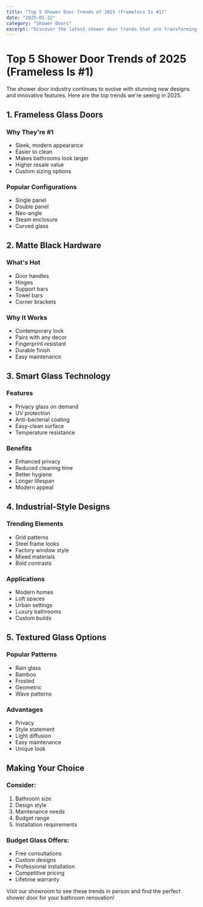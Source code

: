 ```yaml
---
title: "Top 5 Shower Door Trends of 2025 (Frameless Is #1)"
date: "2025-01-22"
category: "Shower Doors"
excerpt: "Discover the latest shower door trends that are transforming bathrooms in 2025, with frameless designs leading the way."
---
```


# Top 5 Shower Door Trends of 2025 (Frameless Is #1)

The shower door industry continues to evolve with stunning new designs and innovative features. Here are the top trends we're seeing in 2025.

## 1. Frameless Glass Doors

### Why They're #1
- Sleek, modern appearance
- Easier to clean
- Makes bathrooms look larger
- Higher resale value
- Custom sizing options

### Popular Configurations
- Single panel
- Double panel
- Neo-angle
- Steam enclosure
- Curved glass

## 2. Matte Black Hardware

### What's Hot
- Door handles
- Hinges
- Support bars
- Towel bars
- Corner brackets

### Why It Works
- Contemporary look
- Pairs with any decor
- Fingerprint resistant
- Durable finish
- Easy maintenance

## 3. Smart Glass Technology

### Features
- Privacy glass on demand
- UV protection
- Anti-bacterial coating
- Easy-clean surface
- Temperature resistance

### Benefits
- Enhanced privacy
- Reduced cleaning time
- Better hygiene
- Longer lifespan
- Modern appeal

## 4. Industrial-Style Designs

### Trending Elements
- Grid patterns
- Steel frame looks
- Factory window style
- Mixed materials
- Bold contrasts

### Applications
- Modern homes
- Loft spaces
- Urban settings
- Luxury bathrooms
- Custom builds

## 5. Textured Glass Options

### Popular Patterns
- Rain glass
- Bamboo
- Frosted
- Geometric
- Wave patterns

### Advantages
- Privacy
- Style statement
- Light diffusion
- Easy maintenance
- Unique look

## Making Your Choice

### Consider:
1. Bathroom size
2. Design style
3. Maintenance needs
4. Budget range
5. Installation requirements

### Budget Glass Offers:
- Free consultations
- Custom designs
- Professional installation
- Competitive pricing
- Lifetime warranty

Visit our showroom to see these trends in person and find the perfect shower door for your bathroom renovation! 